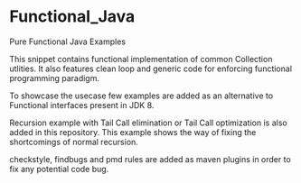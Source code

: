 # Functional_Java
Pure Functional Java Examples

This snippet contains functional implementation of common Collection utlities. It also features clean loop and generic code for enforcing functional programming paradigm.

To showcase the usecase few examples are added as an alternative to Functional interfaces present in JDK 8.

Recursion example with Tail Call elimination or Tail Call optimization is also added in this repository. This example shows the way of fixing the shortcomings of normal recursion.

checkstyle, findbugs and pmd rules are added as maven plugins in order to fix any potential code bug. 
